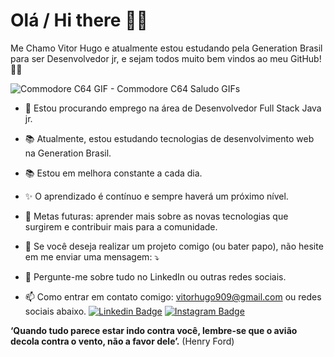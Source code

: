 # Olá / Hi there 🤖🖖

Me Chamo Vitor Hugo e atualmente estou estudando  pela Generation Brasil para ser Desenvolvedor jr, e sejam todos muito bem vindos ao meu GitHub! 📁🔰 




![Commodore C64 GIF - Commodore C64 Saludo GIFs](https://media.tenor.com/images/ff99170c79831e58dd7c9bf6b8e955e7/tenor.gif)



- 🔭 Estou procurando emprego na área de Desenvolvedor Full Stack Java jr.

- 📚 Atualmente, estou estudando tecnologias de desenvolvimento web na Generation Brasil.

- 📚 Estou em  melhora constante a cada dia.

- ✨ O aprendizado é contínuo e sempre haverá um próximo nível.

- 🚩 Metas futuras:  aprender mais sobre as novas tecnologias que surgirem e contribuir mais para a comunidade.

- 💌 Se você deseja realizar um projeto comigo (ou bater papo), não hesite em me enviar uma mensagem: ⤵️

- 💬 Pergunte-me sobre tudo no LinkedIn ou outras redes sociais.

- 📫 Como entrar em contato comigo: vitorhugo909@gmail.com ou redes sociais abaixo.
 [![Linkedin Badge](https://img.shields.io/badge/-LinkedIn-navy?style=flat-square&logo=Linkedin&logoColor=white&link=https://www.linkedin.com/in/isadora-rodrigues-stangarlin-48402b141/)](https://www.linkedin.com/in/vitor-hugo-/) [![Instagram Badge](https://img.shields.io/badge/-Instagram-orange?style=flat-square&logo=Instagram&logoColor=white&link=https://www.instagram.com/papodedev/)](https://www.instagram.com/vitu.gs/)


**‘Quando tudo parece estar indo contra você, lembre-se que o avião decola contra o vento, não a favor dele’.** (Henry Ford)




